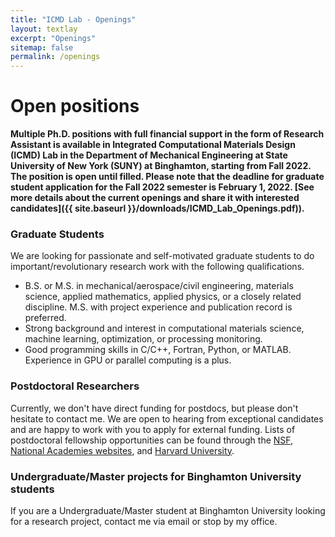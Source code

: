 ```yaml
---
title: "ICMD Lab - Openings"
layout: textlay
excerpt: "Openings"
sitemap: false
permalink: /openings
---
```


# Open positions

**Multiple Ph.D. positions with full financial support in the form of Research Assistant is available in Integrated Computational Materials Design (ICMD) Lab in the Department of Mechanical Engineering at State University of New York (SUNY) at Binghamton, starting from Fall 2022. The position is open until filled. Please note that the deadline for graduate student application for the Fall 2022 semester is February 1, 2022. [See more details about the current openings and share it with interested candidates]({{ site.baseurl }}/downloads/ICMD_Lab_Openings.pdf)).**

### Graduate Students
We are looking for passionate and self-motivated graduate students to do important/revolutionary research work with the following qualifications.
* B.S. or M.S. in mechanical/aerospace/civil engineering, materials science, applied mathematics, applied physics, or a closely related discipline. M.S. with project experience and publication record is preferred.
* Strong background and interest in computational materials science, machine learning, optimization, or processing monitoring.
* Good programming skills in C/C++, Fortran, Python, or MATLAB. Experience in GPU or parallel computing is a plus.

### Postdoctoral Researchers
Currently, we don't have direct funding for postdocs, but please don't hesitate to contact me. We are open to hearing from exceptional candidates and are happy to work with you to apply for external funding. Lists of postdoctoral fellowship opportunities can be found through the [NSF](https://efellows.asee.org/home), [National Academies websites](https://www.nationalacademies.org/opportunities), and [Harvard University](https://research.fas.harvard.edu/postdoc_opportunities).

### Undergraduate/Master projects for Binghamton University students
If you are a Undergraduate/Master student at Binghamton University looking for a research project, contact me via email or stop by my office.
